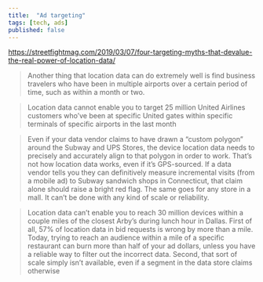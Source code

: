 ```yaml
---
title:  "Ad targeting"
tags: [tech, ads]
published: false
---
```


https://streetfightmag.com/2019/03/07/four-targeting-myths-that-devalue-the-real-power-of-location-data/

> Another thing that location data can do extremely well is find business travelers who have been in multiple airports over a certain period of time, such as within a month or two.

> Location data cannot enable you to target 25 million United Airlines customers who’ve been at specific United gates within specific terminals of specific airports in the last month

> Even if your data vendor claims to have drawn a “custom polygon” around the Subway and UPS Stores, the device location data needs to precisely and accurately align to that polygon in order to work. That’s not how location data works, even if it’s GPS-sourced. If a data vendor tells you they can definitively measure incremental visits (from a mobile ad) to Subway sandwich shops in Connecticut, that claim alone should raise a bright red flag. The same goes for any store in a mall. It can’t be done with any kind of scale or reliability.

> Location data can’t enable you to reach 30 million devices within a couple miles of the closest Arby’s during lunch hour in Dallas. First of all, 57% of location data in bid requests is wrong by more than a mile. Today, trying to reach an audience within a mile of a specific restaurant can burn more than half of your ad dollars, unless you have a reliable way to filter out the incorrect data. Second, that sort of scale simply isn’t available, even if a segment in the data store claims otherwise
